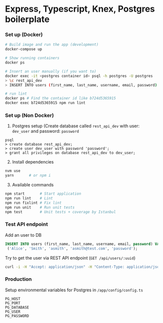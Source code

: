 # Express, Typescript, Knex, Postgres boilerplate

### Set up (Docker)
```bash
# Build image and run the app (development)
docker-compose up

# Show running containers
docker ps

# Insert an user manually (if you want to)
docker exec -it <postgres container id> psql -h postgres -U postgres
> \c rest_api_dev
> INSERT INTO users (first_name, last_name, username, email, password) VALUES ('Alice', 'Smith', 'asmith', 'asmith@test.com', 'password');

# run lint 
docker ps # Find the container id like b724d5365915
docker exec b724d5365915 npm run lint
```


### Set up (Non Docker)

1. Postgres setup (Create database called `rest_api_dev` with
user: `dev_user` and password: `password`

```
psql
> create database rest_api_dev;
> create user dev_user with password 'password';
> grant all privileges on database rest_api_dev to dev_user;
```

2. Install dependencies

```bash
nvm use
yarn       # or npm i
```

3. Available commands

```bash
npm start       # Start application
npm run lint    # Lint
npm run fixlint # Fix lint
npm run unit    # Run unit tests
npm test        # Unit tests + coverage by Istanbul
```

### Test API endpoint

Add an user to DB

```sql
INSERT INTO users (first_name, last_name, username, email, password) VALUES
 ('Alice', 'Smith', 'asmith', 'asmith@test.com', 'password');
```
Try to get the user via REST API endpoint (`GET /api/users/:uuid`)
```bash
curl -i -H "Accept: application/json" -H "Content-Type: application/json" http://localhost:3000/api/users/<uuid>
```

### Production

Setup environmental variables for Postgres in `/app/config/config.ts`
```
PG_HOST
PG_PORT
PG_DATABASE
PG_USER
PG_PASSWORD
```